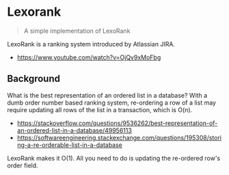 # Lexorank
> A simple implementation of LexoRank

LexoRank is a ranking system introduced by Atlassian JIRA.
  * <https://www.youtube.com/watch?v=OjQv9xMoFbg>

## Background
What is the best representation of an ordered list in a database?
With a dumb order number based ranking system, re-ordering a row of a
list may require updating all rows of the list in a transaction,
which is O(n).
  * <https://stackoverflow.com/questions/9536262/best-representation-of-an-ordered-list-in-a-database/49956113>
  * <https://softwareengineering.stackexchange.com/questions/195308/storing-a-re-orderable-list-in-a-database>

LexoRank makes it O(1). All you need to do is updating the re-ordered
row's order field.

